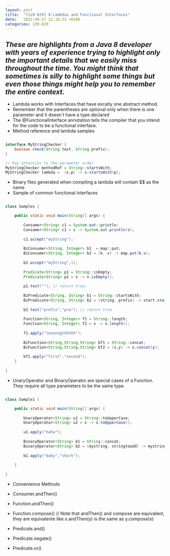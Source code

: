 ```yaml
---
layout: post
title:  "[1z0-829] 8-Lambdas and Functional Interfaces"
date:   2022-09-27 12:18:33 +0100
categories: 1Z0-829
---
```

_These are highlights from a Java 8 developer with years of experience trying to highlight only the important details that we easily miss throughout the time.
You might think that sometimes is silly to highlight some things but even those things might help you to remember the entire context._
---

* Lambda works with Interfaces that have excatly one abstract method.
* Remember that the parentheses are optional only when there is one parameter and it doesn`t have a type declared
* The @FunctionalInterface annotation tells the compiler that you intend for the code to be a functional interface.
* Method reference and lambda samples

```java

interface MyStringChecker {
    boolean check(String text, String prefix);
}

// Pay attention to the parameter order
MyStringChecker methodRef = String::startsWith;
MyStringChecker lambda =  (s,p) -> s.startsWith(p);

```

* Binary files generated when compiling a lambda will contain $$ as the name
* Sample of common functional interfaces

```java

class Samples {

    public static void main(String[] args) {
        
        Consumer<String> c1 = System.out::println;
        Consumer<String> c1 = s -> System.out.println(s);
        
        c1.accept("myString");
        
        BiConsumer<String, Integer> b1  = map::put;
        BiConsumer<String, Integer> b2 = (k, v) -> map.put(k,v);
        
        b1.accept("myString",1);
        
        Predicate<String> p1 = String::isEmpty;
        Predicate<String> p2 = x -> x.isEmpty();
        
        p1.test(""); // return true;
        
        BiPredicate<String, String> b1 = String::startsWith;
        BiPredicate<String, String> b2 = (string, prefix) -> start.startsWith(prefix);
        
        b2.test("prefix","pre"); // return true
        
        Function<String, Integer> f1 = String::length;
        Function<String, Integer> f2 = x -> x.length();       
        
        f1.apply("lennnngthhhhh");
        
        BiFunction<String,String,String> bf1 = String::concat;
        BiFunction<String,String,String> bf2 = (x,y) -> x.concat(y);
        
        bf1.apply("first","second");
    }
    
}

```

* UnaryOperator and BinaryOperator are special cases of a Function. They require all type parameters to be the same type.

```java

class Sample1 {

    public static void main(String[] args) {
        
        UnaryOperator<String> u1 = String::toUpperCase;
        UnaryOperator<String> u2 = x -> x.toUpperCase();
     
        u1.apply("haha");
        
        BinaryOperator<String> b1 = String::concat;
        BinaryOperator<String> b2 = (mystring, stringtoadd) -> mystring.concat(stringtoadd);
        
        b1.apply("baby","shark");
        
    }
    
}

```

* Convenience Methods

* Consumer.andThen()
* Function.andThen()
* Function.compose() // Note that andThen() and compose are equivalent, they are equivalente like x.andThen(y) is the same as y.compose(x)
* Predicate.and()
* Predicate.negate()
* Predicate.or()
